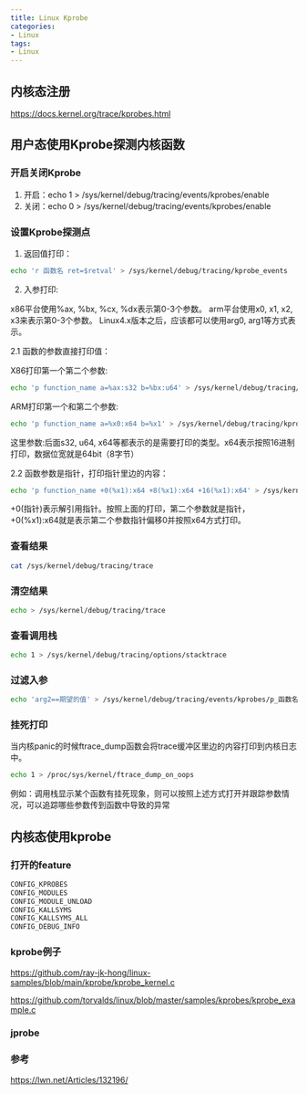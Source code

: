 ```yaml
---
title: Linux Kprobe
categories: 
- Linux
tags:
- Linux
---
```


## 内核态注册
https://docs.kernel.org/trace/kprobes.html

## 用户态使用Kprobe探测内核函数
### 开启关闭Kprobe
1. 开启：echo 1 > /sys/kernel/debug/tracing/events/kprobes/enable
2. 关闭：echo 0 > /sys/kernel/debug/tracing/events/kprobes/enable

### 设置Kprobe探测点
1. 返回值打印：
```bash
echo 'r 函数名 ret=$retval' > /sys/kernel/debug/tracing/kprobe_events
```
2. 入参打印:

x86平台使用%ax, %bx, %cx, %dx表示第0-3个参数。
arm平台使用x0, x1, x2, x3来表示第0-3个参数。
Linux4.x版本之后，应该都可以使用arg0, arg1等方式表示。

2.1 函数的参数直接打印值：

X86打印第一个第二个参数:
```bash
echo 'p function_name a=%ax:s32 b=%bx:u64' > /sys/kernel/debug/tracing/kprobe_events
```
ARM打印第一个和第二个参数:
```bash
echo 'p function_name a=%x0:x64 b=%x1' > /sys/kernel/debug/tracing/kprobe_events
```
这里参数:后面s32, u64, x64等都表示的是需要打印的类型。x64表示按照16进制打印，数据位宽就是64bit（8字节）

2.2 函数参数是指针，打印指针里边的内容：
```bash
echo 'p function_name +0(%x1):x64 +8(%x1):x64 +16(%x1):x64' > /sys/kernel/debug/tracing/kprobe_events
```
+0(指针)表示解引用指针。按照上面的打印，第二个参数就是指针，+0(%x1):x64就是表示第二个参数指针偏移0并按照x64方式打印。

### 查看结果
```bash
cat /sys/kernel/debug/tracing/trace
```

### 清空结果
```bash
echo > /sys/kernel/debug/tracing/trace
```

### 查看调用栈
```bash
echo 1 > /sys/kernel/debug/tracing/options/stacktrace
```

### 过滤入参
```bash
echo 'arg2==期望的值' > /sys/kernel/debug/tracing/events/kprobes/p_函数名_0/filter
```

### 挂死打印
当内核panic的时候ftrace_dump函数会将trace缓冲区里边的内容打印到内核日志中。
```bash
echo 1 > /proc/sys/kernel/ftrace_dump_on_oops
```

例如：调用栈显示某个函数有挂死现象，则可以按照上述方式打开并跟踪参数情况，可以追踪哪些参数传到函数中导致的异常

## 内核态使用kprobe

### 打开的feature
```bash
CONFIG_KPROBES
CONFIG_MODULES
CONFIG_MODULE_UNLOAD
CONFIG_KALLSYMS
CONFIG_KALLSYMS_ALL
CONFIG_DEBUG_INFO
```

### kprobe例子
https://github.com/ray-jk-hong/linux-samples/blob/main/kprobe/kprobe_kernel.c

https://github.com/torvalds/linux/blob/master/samples/kprobes/kprobe_example.c

### jprobe

### 参考
https://lwn.net/Articles/132196/

